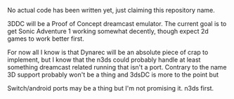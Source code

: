 No actual code has been written yet, just claiming this repository name.

3DDC will be a Proof of Concept dreamcast emulator. The current goal is to get Sonic Adventure 1 working somewhat decently, though expect 2d games to work better first. 

For now all I know is that Dynarec will be an absolute piece of crap to implement, but I know that the n3ds could probably handle at least something dreamcast related running that isn't a port. Contrary to the name 3D support probably won't be a thing and 3dsDC is more to the point but 

Switch/android ports may be a thing but I'm not promising it. n3ds first.
